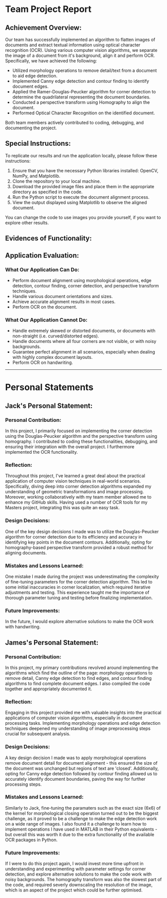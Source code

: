 # Team Project Report

## Achievement Overview:
Our team has successfully implemented an algorithm to flatten images of documents and extract textual information using optical character recognition (OCR). Using various computer vision algorithms, we separate the image of a document from it's background, align it and perform OCR. Specifically, we have achieved the following:

- Utilized morphology operations to remove detail/text from a document to aid edge detection.
- Implemented Canny edge detection and contour finding to identify document edges.
- Applied the Ramer-Douglas-Peucker algorithm for corner detection to determine the quadrilateral representing the document boundaries.
- Conducted a perspective transform using Homography to align the document.
- Performed Optical Character Recognition on the identified document.

Both team members actively contributed to coding, debugging, and documenting the project.

## Special Instructions:
To replicate our results and run the application locally, please follow these instructions:

1. Ensure that you have the necessary Python libraries installed: OpenCV, NumPy, and Matplotlib.
2. Clone the repository to your local machine.
3. Download the provided image files and place them in the appropriate directory as specified in the code.
4. Run the Python script to execute the document alignment process.
5. View the output displayed using Matplotlib to observe the aligned document.

You can change the code to use images you provide yourself, if you want to explore other results.

## Evidences of Functionality:

## Application Evaluation:
### What Our Application Can Do:
- Perform document alignment using morphological operations, edge detection, contour finding, corner detection, and perspective transform techniques.
- Handle various document orientations and sizes.
- Achieve accurate alignment results in most cases.
- Perform OCR on the document.

### What Our Application Cannot Do:
- Handle extremely skewed or distorted documents, or documents with non-straight (i.e. curved/distorted edges).
- Handle documents where all four corners are not visible, or with noisy backgrounds.
- Guarantee perfect alignment in all scenarios, especially when dealing with highly complex document layouts.
- Perform OCR on handwriting.

---

# Personal Statements

## Jack's Personal Statement:

### Personal Contribution:
In this project, I primarily focused on implementing the corner detection using the Douglas-Peucker algorithm and the perspective transform using homography. I contributed to coding these functionalities, debugging, and ensuring their integration with the overall project. I furthermore implemented the OCR functionality.

### Reflection:
Throughout this project, I've learned a great deal about the practical application of computer vision techniques in real-world scenarios. Specifically, diving deep into corner detection algorithms expanded my understanding of geometric transformations and image processing. Moreover, working collaboratively with my team member allowed me to enhance my GitHub skills. Having used a number of OCR tools for my Masters project, integrating this was quite an easy task.

### Design Decisions:
One of the key design decisions I made was to utilize the Douglas-Peucker algorithm for corner detection due to its efficiency and accuracy in identifying key points in the document contours. Additionally, opting for homography-based perspective transform provided a robust method for aligning documents.

### Mistakes and Lessons Learned:
One mistake I made during the project was underestimating the complexity of fine-tuning parameters for the corner detection algorithm. This led to some initial inaccuracies in corner localization, which required iterative adjustments and testing. This experience taught me the importance of thorough parameter tuning and testing before finalizing implementation.

### Future Improvements:
In the future, I would explore alternative solutions to make the OCR work with handwriting.

## James's Personal Statement:

### Personal Contribution:
In this project, my primary contributions revolved around implementing the algorithms which find the outline of the page: morphology operations to remove detail, Canny edge detection to find edges, and contour finding algorithms to find complete document edges. I also compiled the code together and appropriately documented it.

### Reflection:
Engaging in this project provided me with valuable insights into the practical applications of computer vision algorithms, especially in document processing tasks. Implementing morphology operations and edge detection techniques deepened my understanding of image preprocessing steps crucial for subsequent analysis. 

### Design Decisions:
A key design decision I made was to apply morphological operations remove document detail for document alignment - this ensured the size of the document was unchanged but regions of text are 'closed'. Additionally, opting for Canny edge detection followed by contour finding allowed us to accurately identify document boundaries, paving the way for further processing steps.

### Mistakes and Lessons Learned:
Similarly to Jack, fine-tuning the paramaters such as the exact size (6x6) of the kernel for morphological closing operation turned out to be the biggest challenge, as it proved to be a challenge to make the edge detection work on a wide range of images. I also found it a challenge to learn how to implement operations I have used in MATLAB in their Python equivalents - but overall this was worth it due to the extra functionality of the available OCR packages in Python.

### Future Improvements:
If I were to do this project again, I would invest more time upfront in understanding and experimenting with parameter settings for corner detection, and explore alternative solutions to make the code work with noisy backgrounds. The homography transform was also the slowest part of the code, and required severly downscaling the resolution of the image, which is an aspect of the project which could be further optimised.


